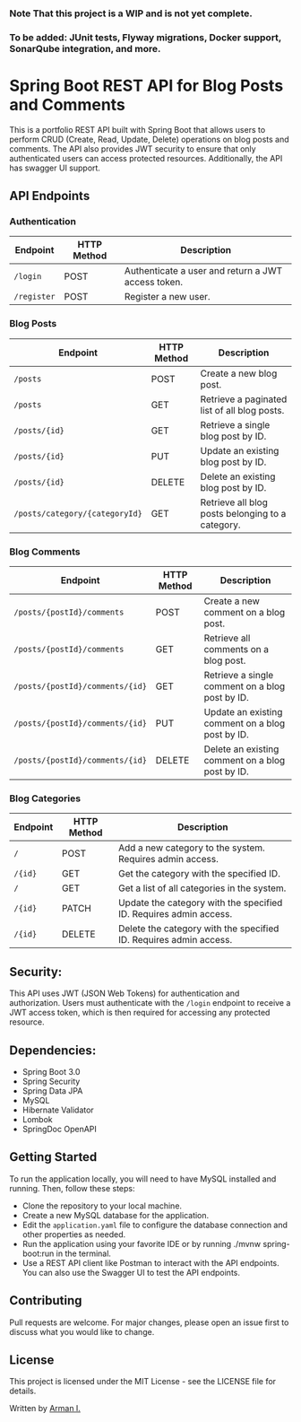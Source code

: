 ### Note That this project is a WIP and is not yet complete.
### To be added: JUnit tests, Flyway migrations, Docker support, SonarQube integration, and more.

# Spring Boot REST API for Blog Posts and Comments
This is a portfolio REST API built with Spring Boot that allows users to perform CRUD (Create, Read, Update, Delete) operations on blog posts and comments. The API also provides JWT security to ensure that only authenticated users can access protected resources. Additionally, the API has swagger UI support.

## API Endpoints

### Authentication
| Endpoint        | HTTP Method | Description                                        |
|-----------------|-------------|----------------------------------------------------|
| ```/login```    | POST        | Authenticate a user and return a JWT access token. |
| ```/register``` | POST        | Register a new user.                               | 


### Blog Posts
| Endpoint                           | HTTP Method | Description                                       |
|------------------------------------|-------------|---------------------------------------------------|
| ```/posts   ```                    | POST        | Create a new blog post.                           |
| ```/posts    ```                   | GET         | Retrieve a paginated list of all blog posts.      |
| ```/posts/{id} ```                 | GET         | Retrieve a single blog post by ID.                |
| ```/posts/{id} ```                 | 	PUT        | 	Update an existing blog post by ID.              |
| ```/posts/{id}```	                 | DELETE	     | Delete an existing blog post by ID.               |
| ```/posts/category/{categoryId}``` | 	GET        | 	Retrieve all blog posts belonging to a category. |


### Blog Comments
| Endpoint                            | HTTP Method | Description                                      |
|-------------------------------------|-------------|--------------------------------------------------|
| ```/posts/{postId}/comments```      | 	POST       | Create a new comment on a blog post.             |
| ```/posts/{postId}/comments```      | 	GET	       | Retrieve all comments on a blog post.            |
| ```/posts/{postId}/comments/{id}``` | 	GET	       | Retrieve a single comment on a blog post by ID.  |
| ```/posts/{postId}/comments/{id}``` | 	PUT	       | Update an existing comment on a blog post by ID. |
| ```/posts/{postId}/comments/{id}``` | DELETE      | Delete an existing comment on a blog post by ID. |

### Blog Categories
| Endpoint     | HTTP Method | Description                                                       |
|--------------|-------------|-------------------------------------------------------------------|
| ```/```	     | POST        | Add a new category to the system. Requires admin access.          |
| ```/{id}```  | GET         | Get the category with the specified ID.                           |
| ```/   ```   | GET         | Get a list of all categories in the system.                       |
| ```/{id}```  | PATCH       | Update the category with the specified ID. Requires admin access. |                               
| ```/{id} ``` | DELETE      | Delete the category with the specified ID. Requires admin access. |                              


## Security:
This API uses JWT (JSON Web Tokens) for authentication and authorization. Users must authenticate with the ```/login``` endpoint to receive a JWT access token, which is then required for accessing any protected resource.

## Dependencies:
- Spring Boot 3.0
- Spring Security
- Spring Data JPA
- MySQL
- Hibernate Validator
- Lombok
- SpringDoc OpenAPI 

## Getting Started
To run the application locally, you will need to have MySQL installed and running. Then, follow these steps:

- Clone the repository to your local machine.
- Create a new MySQL database for the application.
- Edit the ```application.yaml``` file to configure the database connection and other properties as needed.
- Run the application using your favorite IDE or by running ./mvnw spring-boot:run in the terminal.
- Use a REST API client like Postman to interact with the API endpoints. You can also use the Swagger UI to test the API endpoints.

## Contributing
Pull requests are welcome. For major changes, please open an issue first to discuss what you would like to change.

## License
This project is licensed under the MIT License - see the LICENSE file for details.


Written by [Arman I.](https://www.linkedin.com/in/arman-iqbal-39803681/)